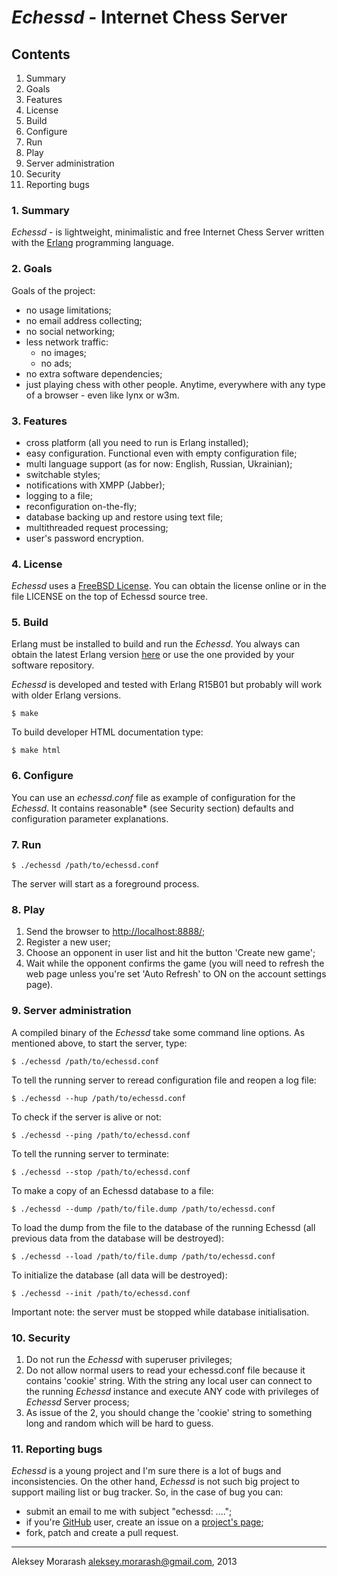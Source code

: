 # _Echessd_ - Internet Chess Server

## Contents

 1. Summary
 2. Goals
 3. Features
 4. License
 5. Build
 6. Configure
 7. Run
 8. Play
 9. Server administration
 10. Security
 11. Reporting bugs

### 1. Summary

_Echessd_ - is lightweight, minimalistic and free Internet Chess
Server written with the [Erlang](http://www.erlang.org/) programming language.

### 2. Goals

Goals of the project:
 - no usage limitations;
 - no email address collecting;
 - no social networking;
 - less network traffic:
   - no images;
   - no ads;
 - no extra software dependencies;
 - just playing chess with other people. Anytime, everywhere
   with any type of a browser - even like lynx or w3m.

### 3. Features

 - cross platform (all you need to run is Erlang installed);
 - easy configuration. Functional even with empty configuration file;
 - multi language support (as for now: English, Russian, Ukrainian);
 - switchable styles;
 - notifications with XMPP (Jabber);
 - logging to a file;
 - reconfiguration on-the-fly;
 - database backing up and restore using text file;
 - multithreaded request processing;
 - user's password encryption.

### 4. License

_Echessd_ uses a [FreeBSD License](http://www.freebsd.org/copyright/freebsd-license.html).
You can obtain the license online or in the file LICENSE on the top of Echessd source tree.

### 5. Build

Erlang must be installed to build and run the _Echessd_.
You always can obtain the latest Erlang version [here](http://www.erlang.org/download.html)
or use the one provided by your software repository.

_Echessd_ is developed and tested with Erlang R15B01 but probably
will work with older Erlang versions.

    $ make

To build developer HTML documentation type:

    $ make html

### 6. Configure

You can use an _echessd.conf_ file as example of configuration for the _Echessd_.
It contains reasonable* (see Security section) defaults and configuration
parameter explanations.

### 7. Run

    $ ./echessd /path/to/echessd.conf

The server will start as a foreground process.

### 8. Play

1. Send the browser to [http://localhost:8888/](http://localhost:8888/);
2. Register a new user;
3. Choose an opponent in user list and hit the button 'Create new game';
4. Wait while the opponent confirms the game (you will need to
 refresh the web page unless you're set 'Auto Refresh' to ON on the
 account settings page).

### 9. Server administration

A compiled binary of the _Echessd_ take some command line options.
As mentioned above, to start the server, type:

    $ ./echessd /path/to/echessd.conf

To tell the running server to reread configuration file and reopen a log file:

    $ ./echessd --hup /path/to/echessd.conf

To check if the server is alive or not:

    $ ./echessd --ping /path/to/echessd.conf

To tell the running server to terminate:

    $ ./echessd --stop /path/to/echessd.conf

To make a copy of an Echessd database to a file:

    $ ./echessd --dump /path/to/file.dump /path/to/echessd.conf

To load the dump from the file to the database of the running Echessd
(all previous data from the database will be destroyed):

    $ ./echessd --load /path/to/file.dump /path/to/echessd.conf

To initialize the database (all data will be destroyed):

    $ ./echessd --init /path/to/echessd.conf

Important note: the server must be stopped while database initialisation.

### 10. Security

1. Do not run the _Echessd_ with superuser privileges;
2. Do not allow normal users to read your echessd.conf file
   because it contains 'cookie' string. With the string any
   local user can connect to the running _Echessd_ instance and
   execute ANY code with privileges of _Echessd_ Server process;
3. As issue of the 2, you should change the 'cookie' string to
   something long and random which will be hard to guess.

### 11. Reporting bugs

_Echessd_ is a young project and I'm sure there is a lot of bugs
and inconsistencies. On the other hand, _Echessd_ is not such
big project to support mailing list or bug tracker. So, in the
case of bug you can:

 - submit an email to me with subject "echessd: ....";
 - if you're [GitHub](https://github.com/) user, create an issue on a
   [project's page](https://github.com/tuxofil/echessd/issues/new);
 - fork, patch and create a pull request.

-----------------------------------------------------------------
Aleksey Morarash <aleksey.morarash@gmail.com>, 2013
